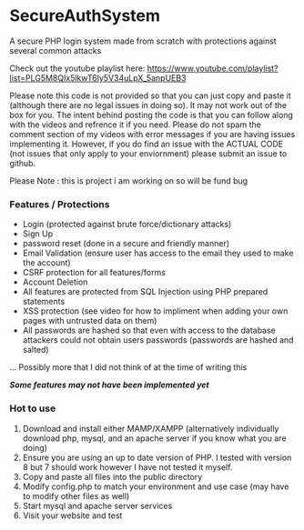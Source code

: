 # SecureAuthSystem
A secure PHP login system made from scratch with protections against several common attacks

Check out the youtube playlist here: https://www.youtube.com/playlist?list=PLG5M8QIx5lkwT6ly5V34uLpX_5anpUEB3


Please note this code is not provided so that you can just copy and paste it (although there are no legal issues in doing so). It may not work out of the box for you. The intent behind posting the code is that you can follow along with the videos and refrence it if you need. Please do not spam the comment section of my videos with error messages if you are having issues implementing it. However, if you do find an issue with the ACTUAL CODE (not issues that only apply to your enviornment) please submit an issue to github.

 Please Note : 
 this is project i am working on so will be fund bug 
 
 
### Features / Protections
- Login (protected against brute force/dictionary attacks)
- Sign Up
- password reset (done in a secure and friendly manner)
- Email Validation (ensure user has access to the email they used to make the account)
- CSRF protection for all features/forms
- Account Deletion 
- All features are protected from SQL Injection using PHP prepared statements
- XSS protection (see video for how to impliment when adding your own pages with untrusted data on them)
- All passwords are hashed so that even with access to the database attackers could not obtain users passwords (passwords are hashed and salted)

... Possibly more that I did not think of at the time of writing this

***Some features may not have been implemented yet***


### Hot to use
1. Download and install either MAMP/XAMPP (alternatively individually download php, mysql, and an apache server if you know what you are doing)
2. Ensure you are using an up to date version of PHP. I tested with version 8 but 7 should work however I have not tested it myself.
3. Copy and paste all files into the public directory
4. Modify config.php to match your environment and use case (may have to modify other files as well)
5. Start mysql and apache server services
6. Visit your website and test 
